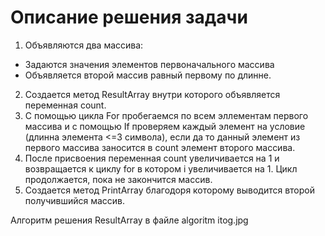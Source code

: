 # Описание решения задачи
1. Объявляются два массива:
- Задаются значения элементов первоначального массива
- Объявляется второй массив равный первому по длинне.
2. Создается метод ResultArray внутри которого объявляется переменная count. 
3. С помощью цикла For пробегаемся по всем эллементам первого массива и с помощью If проверяем каждый элемент на условие (длинна элемента <=3 символа), если да то данный элемент из первого массива заносится в count элемент второго массива.
4. После присвоения  переменная count увеличивается на 1 и возвращается к циклу for в котором i увеличивается на 1. Цикл продолжается, пока не закончится массив.
5. Создается метод PrintArray благодоря которому выводится второй получившийся массив.

Алгоритм решения ResultArray в файле algoritm itog.jpg

